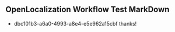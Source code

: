 ## OpenLocalization Workflow Test MarkDown
* dbc101b3-a6a0-4993-a8e4-e5e962a15cbf thanks!

<!--HONumber=Aug16_HO5-->


